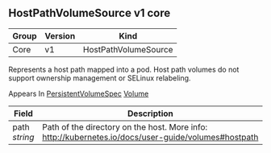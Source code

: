 ## HostPathVolumeSource v1 core

Group        | Version     | Kind
------------ | ---------- | -----------
Core | v1 | HostPathVolumeSource



Represents a host path mapped into a pod. Host path volumes do not support ownership management or SELinux relabeling.

<aside class="notice">
Appears In  <a href="#persistentvolumespec-v1">PersistentVolumeSpec</a>  <a href="#volume-v1">Volume</a> </aside>

Field        | Description
------------ | -----------
path <br /> *string*  | Path of the directory on the host. More info: http://kubernetes.io/docs/user-guide/volumes#hostpath

